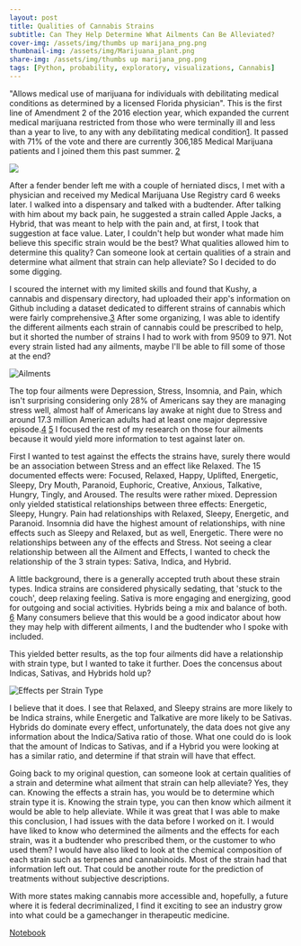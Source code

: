 ```yaml
---
layout: post
title: Qualities of Cannabis Strains
subtitle: Can They Help Determine What Ailments Can Be Alleviated?
cover-img: /assets/img/thumbs up marijana_png.png
thumbnail-img: /assets/img/Marijuana_plant.png
share-img: /assets/img/thumbs up marijana_png.png
tags: [Python, probability, exploratory, visualizations, Cannabis]
---
```


"Allows medical use of marijuana for individuals with debilitating medical conditions as determined by a licensed Florida physician". This is the first line of Amendment 2 of the 2016 election year, which expanded the current medical marijuana restricted from those who were terminally ill and less than a year to live, to any with any debilitating medical condition[1](https://en.wikipedia.org/wiki/2016_Florida_Amendment_2). It passed with 71% of the vote and there are currently 306,185 Medical Marijuana patients and I joined them this past summer.
 [2](https://www.mpp.org/issues/medical-marijuana/state-by-state-medical-marijuana-laws/medical-marijuana-patient-numbers/)
 
![](https://i.imgur.com/71As2dK.jpg)

After a fender bender left me with a couple of herniated discs, I met with a physician and received my Medical Marijuana Use Registry card 6 weeks later. I walked into a dispensary and talked with a budtender. After talking with him about my back pain, he suggested a strain called Apple Jacks, a Hybrid, that was meant to help with the pain and, at first, I took that suggestion at face value. Later, I couldn't help but wonder what made him believe this specific strain would be the best? What qualities allowed him to determine this quality? Can someone look at certain qualities of a strain and determine what ailment that strain can help alleviate? So I decided to do some digging.

I scoured the internet with my limited skills and found that Kushy, a cannabis and dispensary directory, had uploaded their app's information on Github including a dataset dedicated to different strains of cannabis which were fairly comprehensive.[3](https://github.com/kushyapp/cannabis-dataset) After some organizing, I was able to identify the different ailments each strain of cannabis could be prescribed to help, but it shorted the number of strains I had to work with from 9509 to 971. Not every strain listed had any ailments, maybe I'll be able to fill some of those at the end?

![Ailments](https://i.imgur.com/bT7Nh7x.png)

The top four ailments were Depression, Stress, Insomnia, and Pain, which isn't surprising considering only 28% of Americans say they are managing stress well, almost half of Americans lay awake at night due to Stress and around 17.3 million American adults had at least one major depressive episode.[4](https://www.apa.org/news/press/releases/2007/10/stress) [5](https://www.nimh.nih.gov/health/statistics/major-depression.shtml) I focused the rest of my research on those four ailments because it would yield more information to test against later on.

First I wanted to test against the effects the strains have, surely there would be an association between Stress and an effect like Relaxed. The 15 documented effects were: Focused, Relaxed, Happy, Uplifted, Energetic, Sleepy, Dry Mouth, Paranoid, Euphoric, Creative, Anxious, Talkative, Hungry, Tingly, and Aroused. The results were rather mixed. Depression only yielded statistical relationships between three effects: Energetic, Sleepy, Hungry. Pain had relationships with Relaxed, Sleepy, Energetic, and Paranoid. Insomnia did have the highest amount of relationships, with nine effects such as Sleepy and Relaxed, but as well, Energetic. There were no relationships between any of the effects and Stress. Not seeing a clear relationship between all the Ailment and Effects, I wanted to check the relationship of the 3 strain types: Sativa, Indica, and Hybrid.

A little background, there is a generally accepted truth about these strain types. Indica strains are considered physically sedating, that 'stuck to the couch', deep relaxing feeling. Sativa is more engaging and energizing, good for outgoing and social activities. Hybrids being a mix and balance of both. [6](https://www.leafly.com/news/cannabis-101/sativa-indica-and-hybrid-differences-between-cannabis-types) Many consumers believe that this would be a good indicator about how they may help with different ailments, I and the budtender who I spoke with included. 

This yielded better results, as the top four ailments did have a relationship with strain type, but I wanted to take it further. Does the concensus about Indicas, Sativas, and Hybrids hold up? 

![Effects per Strain Type](https://i.imgur.com/9uBMg3S.png)

I believe that it does. I see that Relaxed, and Sleepy strains are more likely to be Indica strains, while Energetic and Talkative are more likely to be Sativas. Hybrids do dominate every effect, unfortunately, the data does not give any information about the Indica/Sativa ratio of those. What one could do is look that the amount of Indicas to Sativas, and if a Hybrid you were looking at has a similar ratio, and determine if that strain will have that effect.

Going back to my original question, can someone look at certain qualities of a strain and determine what ailment that strain can help alleviate? Yes, they can. Knowing the effects a strain has, you would be to determine which strain type it is. Knowing the strain type, you can then know which ailment it would be able to help alleviate. While it was great that I was able to make this conclusion, I had issues with the data before I worked on it. I would have liked to know who determined the ailments and the effects for each strain, was it a budtender who prescribed them, or the customer to who used them? I would have also liked to look at the chemical composition of each strain such as terpenes and cannabinoids. Most of the strain had that information left out. That could be another route for the prediction of treatments without subjective descriptions.

With more states making cannabis more accessible and, hopefully, a future where it is federal decriminalized, I find it exciting to see an industry grow into what could be a gamechanger in therapeutic medicine.

[Notebook](https://colab.research.google.com/drive/1uF-7-ELl_BFL3qM-fj9Preq3c3xontYj?usp=sharing)
